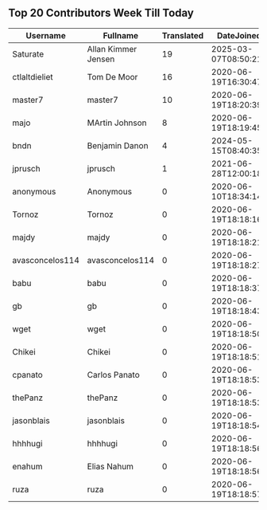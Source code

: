 ## Top 20 Contributors Week Till Today ##
|Username|Fullname|Translated|DateJoined|Language|
|--------|--------|----------|----------|-------|
|Saturate|Allan Kimmer Jensen|19|2025-03-07T08:50:21.|da|
|ctlaltdieliet|Tom De Moor|16|2020-06-19T16:30:47Z|nl|
|master7|master7|10|2020-06-19T18:20:39.|pl|
|majo|MArtin Johnson|8|2020-06-19T18:19:45Z|sv|
|bndn|Benjamin Danon|4|2024-05-15T08:40:35.|fr|
|jprusch|jprusch|1|2021-06-28T12:00:18.|de|
|anonymous|Anonymous|0|2020-06-10T18:34:14.||
|Tornoz|Tornoz|0|2020-06-19T18:18:16.||
|majdy|majdy|0|2020-06-19T18:18:21.||
|avasconcelos114|avasconcelos114|0|2020-06-19T18:18:27Z||
|babu|babu|0|2020-06-19T18:18:37.||
|gb|gb|0|2020-06-19T18:18:43.||
|wget|wget|0|2020-06-19T18:18:50Z|ro|
|Chikei|Chikei|0|2020-06-19T18:18:51Z|zh_Hant|
|cpanato|Carlos Panato|0|2020-06-19T18:18:53Z||
|thePanz|thePanz|0|2020-06-19T18:18:53Z||
|jasonblais|jasonblais|0|2020-06-19T18:18:54Z||
|hhhhugi|hhhhugi|0|2020-06-19T18:18:56.||
|enahum|Elias  Nahum|0|2020-06-19T18:18:56Z|es|
|ruza|ruza|0|2020-06-19T18:18:57.||
